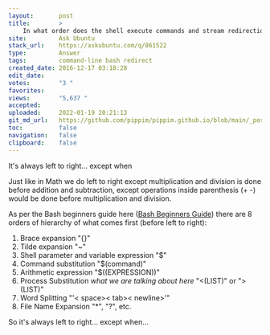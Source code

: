 ```yaml
---
layout:       post
title:        >
    In what order does the shell execute commands and stream redirection?
site:         Ask Ubuntu
stack_url:    https://askubuntu.com/q/861522
type:         Answer
tags:         command-line bash redirect
created_date: 2016-12-17 03:18:28
edit_date:    
votes:        "3 "
favorites:    
views:        "5,637 "
accepted:     
uploaded:     2022-01-19 20:21:13
git_md_url:   https://github.com/pippim/pippim.github.io/blob/main/_posts/2016/2016-12-17-In-what-order-does-the-shell-execute-commands-and-stream-redirection^.md
toc:          false
navigation:   false
clipboard:    false
---
```


It's always left to right... except when

Just like in Math we do left to right except multiplication and division is done before addition and subtraction, except operations inside parenthesis (+ -) would be done before multiplication and division.

As per the Bash beginners guide here ([Bash Beginners Guide][1]) there are 8 orders of hierarchy of what comes first (before left to right):

 1. Brace expansion "{}"
 2. Tilde expansion "~"
 3. Shell parameter and variable expression "$"
 4. Command substitution "$(command)"
 5. Arithmetic expression "$((EXPRESSION))"
 6. Process Substitution *what we are talking about here* "<(LIST)" or ">(LIST)"
 7. Word Splitting "'< space>< tab>< newline>'"
 8. File Name Expansion "*", "?", etc.

So it's always left to right... except when...

  [1]: http://tldp.org/LDP/Bash-Beginners-Guide/html/sect_03_04.html
